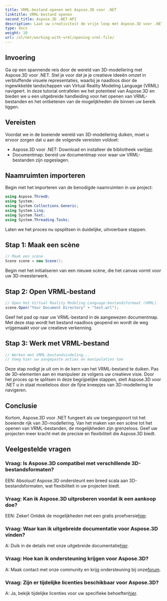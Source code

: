 ```yaml
---
title: VRML-bestand openen met Aspose.3D voor .NET
linktitle: VRML-bestand openen
second_title: Aspose.3D .NET-API
description: Laat uw creativiteit de vrije loop met Aspose.3D voor .NET. Open moeiteloos VRML-bestanden en transformeer uw ideeën in verbluffende 3D-meesterwerken. Download nu!
type: docs
weight: 10
url: /nl/net/working-with-vrml/opening-vrml-file/
---
```

## Invoering
Ga op een spannende reis door de wereld van 3D-modellering met Aspose.3D voor .NET. Stel je voor dat je je creatieve ideeën omzet in verbluffende visuele representaties, waarbij je naadloos door de ingewikkelde landschappen van Virtual Reality Modeling Language (VRML) navigeert. In deze tutorial ontrafelen we het potentieel van Aspose.3D en bieden we u een uitgebreide handleiding voor het openen van VRML-bestanden en het ontketenen van de mogelijkheden die binnen uw bereik liggen.
## Vereisten
Voordat we in de boeiende wereld van 3D-modellering duiken, moet u ervoor zorgen dat u aan de volgende vereisten voldoet:
-  Aspose.3D voor .NET: Download en installeer de bibliotheek van[hier](https://releases.aspose.com/3d/net/).
- Documentmap: bereid uw documentmap voor waar uw VRML-bestanden zijn opgeslagen.
## Naamruimten importeren
Begin met het importeren van de benodigde naamruimten in uw project:
```csharp
using Aspose.ThreeD;
using System;
using System.Collections.Generic;
using System.Linq;
using System.Text;
using System.Threading.Tasks;
```
Laten we het proces nu opsplitsen in duidelijke, uitvoerbare stappen.
## Stap 1: Maak een scène
```csharp
// Maak een scène
Scene scene = new Scene();
```
Begin met het initialiseren van een nieuwe scène, die het canvas vormt voor uw 3D-meesterwerk.
## Stap 2: Open VRML-bestand
```csharp
// Open het Virtual Reality Modeling Language-bestandsformaat (VRML).
scene.Open("Your Document Directory" + "test.wrl");
```
Geef het pad op naar uw VRML-bestand in de aangewezen documentmap. Met deze stap wordt het bestand naadloos geopend en wordt de weg vrijgemaakt voor uw creatieve verkenning.
## Stap 3: Werk met VRML-bestand
```csharp
// Werken met VRML-bestandsindeling...
// Voeg hier uw aangepaste acties en manipulaties toe
```
Deze stap nodigt je uit om in de kern van het VRML-bestand te duiken. Pas de 3D-elementen aan en manipuleer ze volgens uw creatieve visie.
Door het proces op te splitsen in deze begrijpelijke stappen, stelt Aspose.3D voor .NET u in staat moeiteloos door de fijne kneepjes van 3D-modellering te navigeren.
## Conclusie
Kortom, Aspose.3D voor .NET fungeert als uw toegangspoort tot het boeiende rijk van 3D-modellering. Van het maken van een scène tot het openen van VRML-bestanden, de mogelijkheden zijn grenzeloos. Geef uw projecten meer kracht met de precisie en flexibiliteit die Aspose.3D biedt.
## Veelgestelde vragen
### Vraag: Is Aspose.3D compatibel met verschillende 3D-bestandsformaten?
EEN: Absoluut! Aspose.3D ondersteunt een breed scala aan 3D-bestandsformaten, wat flexibiliteit in uw projecten biedt.
### Vraag: Kan ik Aspose.3D uitproberen voordat ik een aankoop doe?
 EEN: Zeker! Ontdek de mogelijkheden met een gratis proefversie[hier](https://releases.aspose.com/).
### Vraag: Waar kan ik uitgebreide documentatie voor Aspose.3D vinden?
 A: Duik in de details met onze uitgebreide documentatie[hier](https://reference.aspose.com/3d/net/).
### Vraag: Hoe kan ik ondersteuning krijgen voor Aspose.3D?
 A: Maak contact met onze community en krijg ondersteuning bij onze[forum](https://forum.aspose.com/c/3d/18).
### Vraag: Zijn er tijdelijke licenties beschikbaar voor Aspose.3D?
 A: Ja, bekijk tijdelijke licenties voor uw specifieke behoeften[hier](https://purchase.aspose.com/temporary-license/).